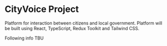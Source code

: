 # CityVoice Project

Platform for interaction between citizens and local government. Platform will be built using React, TypeScript, Redux Toolkit and Tailwind CSS.

Following info TBU
